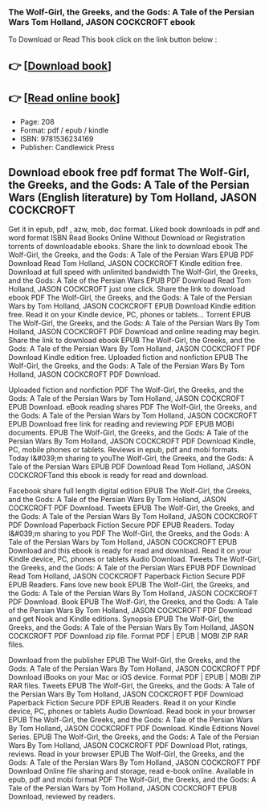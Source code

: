 ### The Wolf-Girl, the Greeks, and the Gods: A Tale of the Persian Wars Tom Holland, JASON COCKCROFT ebook

To Download or Read This book click on the link button below :

## 👉  [**[Download book](http://get-pdfs.com/download.php?group=book&from=github.com&id=721161&lnk=1081 "Download book")**]

## 👉  [**[Read online book](http://get-pdfs.com/download.php?group=book&from=github.com&id=721161&lnk=1081 "Read online book")**]


* Page: 208
* Format: pdf / epub / kindle
* ISBN: 9781536234169
* Publisher: Candlewick Press



## Download ebook free pdf format The Wolf-Girl, the Greeks, and the Gods: A Tale of the Persian Wars  (English literature) by Tom Holland, JASON COCKCROFT


Get it in epub, pdf , azw, mob, doc format. Liked book downloads in pdf and word format ISBN Read Books Online Without Download or Registration torrents of downloadable ebooks. Share the link to download ebook The Wolf-Girl, the Greeks, and the Gods: A Tale of the Persian Wars EPUB PDF Download Read Tom Holland, JASON COCKCROFT Kindle edition free. Download at full speed with unlimited bandwidth The Wolf-Girl, the Greeks, and the Gods: A Tale of the Persian Wars EPUB PDF Download Read Tom Holland, JASON COCKCROFT just one click. Share the link to download ebook PDF The Wolf-Girl, the Greeks, and the Gods: A Tale of the Persian Wars by Tom Holland, JASON COCKCROFT EPUB Download Kindle edition free. Read it on your Kindle device, PC, phones or tablets... Torrent EPUB The Wolf-Girl, the Greeks, and the Gods: A Tale of the Persian Wars By Tom Holland, JASON COCKCROFT PDF Download and online reading may begin. Share the link to download ebook EPUB The Wolf-Girl, the Greeks, and the Gods: A Tale of the Persian Wars By Tom Holland, JASON COCKCROFT PDF Download Kindle edition free. Uploaded fiction and nonfiction EPUB The Wolf-Girl, the Greeks, and the Gods: A Tale of the Persian Wars By Tom Holland, JASON COCKCROFT PDF Download.

Uploaded fiction and nonfiction PDF The Wolf-Girl, the Greeks, and the Gods: A Tale of the Persian Wars by Tom Holland, JASON COCKCROFT EPUB Download. eBook reading shares PDF The Wolf-Girl, the Greeks, and the Gods: A Tale of the Persian Wars by Tom Holland, JASON COCKCROFT EPUB Download free link for reading and reviewing PDF EPUB MOBI documents. EPUB The Wolf-Girl, the Greeks, and the Gods: A Tale of the Persian Wars By Tom Holland, JASON COCKCROFT PDF Download Kindle, PC, mobile phones or tablets. Reviews in epub, pdf and mobi formats. Today I&amp;#039;m sharing to youThe Wolf-Girl, the Greeks, and the Gods: A Tale of the Persian Wars EPUB PDF Download Read Tom Holland, JASON COCKCROFTand this ebook is ready for read and download.

Facebook share full length digital edition EPUB The Wolf-Girl, the Greeks, and the Gods: A Tale of the Persian Wars By Tom Holland, JASON COCKCROFT PDF Download. Tweets EPUB The Wolf-Girl, the Greeks, and the Gods: A Tale of the Persian Wars By Tom Holland, JASON COCKCROFT PDF Download Paperback Fiction Secure PDF EPUB Readers. Today I&amp;#039;m sharing to you PDF The Wolf-Girl, the Greeks, and the Gods: A Tale of the Persian Wars by Tom Holland, JASON COCKCROFT EPUB Download and this ebook is ready for read and download. Read it on your Kindle device, PC, phones or tablets Audio Download. Tweets The Wolf-Girl, the Greeks, and the Gods: A Tale of the Persian Wars EPUB PDF Download Read Tom Holland, JASON COCKCROFT Paperback Fiction Secure PDF EPUB Readers. Fans love new book EPUB The Wolf-Girl, the Greeks, and the Gods: A Tale of the Persian Wars By Tom Holland, JASON COCKCROFT PDF Download. Book EPUB The Wolf-Girl, the Greeks, and the Gods: A Tale of the Persian Wars By Tom Holland, JASON COCKCROFT PDF Download and get Nook and Kindle editions. Synopsis EPUB The Wolf-Girl, the Greeks, and the Gods: A Tale of the Persian Wars By Tom Holland, JASON COCKCROFT PDF Download zip file. Format PDF | EPUB | MOBI ZIP RAR files.

Download from the publisher EPUB The Wolf-Girl, the Greeks, and the Gods: A Tale of the Persian Wars By Tom Holland, JASON COCKCROFT PDF Download iBooks on your Mac or iOS device. Format PDF | EPUB | MOBI ZIP RAR files. Tweets EPUB The Wolf-Girl, the Greeks, and the Gods: A Tale of the Persian Wars By Tom Holland, JASON COCKCROFT PDF Download Paperback Fiction Secure PDF EPUB Readers. Read it on your Kindle device, PC, phones or tablets Audio Download. Read book in your browser EPUB The Wolf-Girl, the Greeks, and the Gods: A Tale of the Persian Wars By Tom Holland, JASON COCKCROFT PDF Download. Kindle Editions Novel Series. EPUB The Wolf-Girl, the Greeks, and the Gods: A Tale of the Persian Wars By Tom Holland, JASON COCKCROFT PDF Download Plot, ratings, reviews. Read in your browser EPUB The Wolf-Girl, the Greeks, and the Gods: A Tale of the Persian Wars By Tom Holland, JASON COCKCROFT PDF Download Online file sharing and storage, read e-book online. Available in epub, pdf and mobi format PDF The Wolf-Girl, the Greeks, and the Gods: A Tale of the Persian Wars by Tom Holland, JASON COCKCROFT EPUB Download, reviewed by readers.





